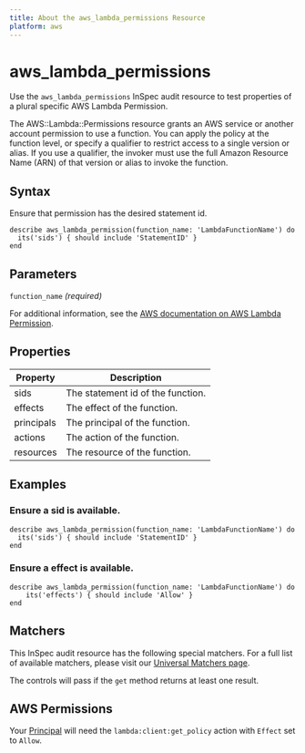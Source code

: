 ```yaml
---
title: About the aws_lambda_permissions Resource
platform: aws
---
```


# aws\_lambda\_permissions

Use the `aws_lambda_permissions` InSpec audit resource to test properties of a plural specific AWS Lambda Permission.

The AWS::Lambda::Permissions resource grants an AWS service or another account permission to use a function. You can apply the policy at the function level, or specify a qualifier to restrict access to a single version or alias. If you use a qualifier, the invoker must use the full Amazon Resource Name (ARN) of that version or alias to invoke the function.

## Syntax

Ensure that permission has the desired statement id.

    describe aws_lambda_permission(function_name: 'LambdaFunctionName') do
      its('sids') { should include 'StatementID' }
    end

## Parameters

`function_name` _(required)_

For additional information, see the [AWS documentation on AWS Lambda Permission](https://docs.aws.amazon.com/AWSCloudFormation/latest/UserGuide/aws-resource-lambda-permission.html).

## Properties

| Property | Description|
| --- | --- |
| sids | The statement id of the function. |
| effects | The effect of the function. |
| principals | The principal of the function. |
| actions | The action of the function. |
| resources | The resource of the function. |

## Examples

### Ensure a sid is available.
    describe aws_lambda_permission(function_name: 'LambdaFunctionName') do
      its('sids') { should include 'StatementID' }
    end

### Ensure a effect is available.
    describe aws_lambda_permission(function_name: 'LambdaFunctionName') do
        its('effects') { should include 'Allow' }
    end

## Matchers

This InSpec audit resource has the following special matchers. For a full list of available matchers, please visit our [Universal Matchers page](https://www.inspec.io/docs/reference/matchers/).

The controls will pass if the `get` method returns at least one result.

## AWS Permissions

Your [Principal](https://docs.aws.amazon.com/IAM/latest/UserGuide/intro-structure.html#intro-structure-principal) will need the `lambda:client:get_policy` action with `Effect` set to `Allow`.